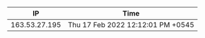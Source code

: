  | IP      | Time |
| ----------- | ----------- |
| 163.53.27.195      | Thu 17 Feb 2022 12:12:01 PM +0545       |
